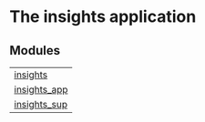 

# The insights application #


## Modules ##


<table width="100%" border="0" summary="list of modules">
<tr><td><a href="insights.md" class="module">insights</a></td></tr>
<tr><td><a href="insights_app.md" class="module">insights_app</a></td></tr>
<tr><td><a href="insights_sup.md" class="module">insights_sup</a></td></tr></table>

